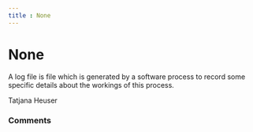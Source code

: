 ```yaml
---
title : None
---
```

None
=====================
A log file is file which is generated by a software process to record
some specific details about the workings of this process.

Tatjana Heuser

### Comments ###


